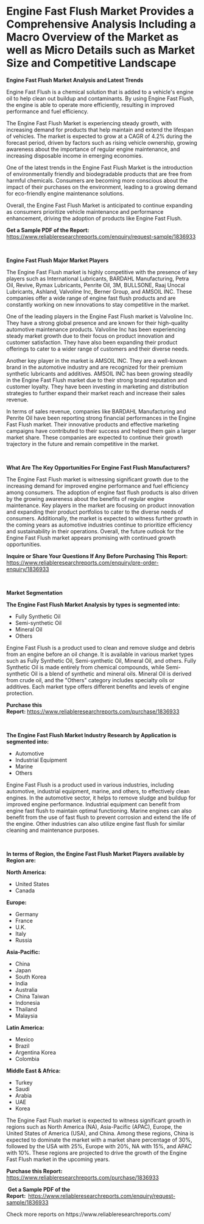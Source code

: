 <p><h1>Engine Fast Flush Market Provides a Comprehensive Analysis Including a Macro Overview of the Market as well as Micro Details such as Market Size and Competitive Landscape</h1></p><p><strong>Engine Fast Flush Market Analysis and Latest Trends</strong></p>
<p><p>Engine Fast Flush is a chemical solution that is added to a vehicle's engine oil to help clean out buildup and contaminants. By using Engine Fast Flush, the engine is able to operate more efficiently, resulting in improved performance and fuel efficiency.</p><p>The Engine Fast Flush Market is experiencing steady growth, with increasing demand for products that help maintain and extend the lifespan of vehicles. The market is expected to grow at a CAGR of 4.2% during the forecast period, driven by factors such as rising vehicle ownership, growing awareness about the importance of regular engine maintenance, and increasing disposable income in emerging economies.</p><p>One of the latest trends in the Engine Fast Flush Market is the introduction of environmentally friendly and biodegradable products that are free from harmful chemicals. Consumers are becoming more conscious about the impact of their purchases on the environment, leading to a growing demand for eco-friendly engine maintenance solutions.</p><p>Overall, the Engine Fast Flush Market is anticipated to continue expanding as consumers prioritize vehicle maintenance and performance enhancement, driving the adoption of products like Engine Fast Flush.</p></p>
<p><strong>Get a Sample PDF of the Report:&nbsp;</strong> <a href="https://www.reliableresearchreports.com/enquiry/request-sample/1836933">https://www.reliableresearchreports.com/enquiry/request-sample/1836933</a></p>
<p>&nbsp;</p>
<p><strong>Engine Fast Flush Major Market Players</strong></p>
<p><p>The Engine Fast Flush market is highly competitive with the presence of key players such as International Lubricants, BARDAHL Manufacturing, Petra Oil, Revive, Rymax Lubricants, Penrite Oil, 3M, BULLSONE, Raaj Unocal Lubricants, Ashland, Valvoline Inc, Berner Group, and AMSOIL INC. These companies offer a wide range of engine fast flush products and are constantly working on new innovations to stay competitive in the market.</p><p>One of the leading players in the Engine Fast Flush market is Valvoline Inc. They have a strong global presence and are known for their high-quality automotive maintenance products. Valvoline Inc has been experiencing steady market growth due to their focus on product innovation and customer satisfaction. They have also been expanding their product offerings to cater to a wider range of customers and their diverse needs.</p><p>Another key player in the market is AMSOIL INC. They are a well-known brand in the automotive industry and are recognized for their premium synthetic lubricants and additives. AMSOIL INC has been growing steadily in the Engine Fast Flush market due to their strong brand reputation and customer loyalty. They have been investing in marketing and distribution strategies to further expand their market reach and increase their sales revenue.</p><p>In terms of sales revenue, companies like BARDAHL Manufacturing and Penrite Oil have been reporting strong financial performances in the Engine Fast Flush market. Their innovative products and effective marketing campaigns have contributed to their success and helped them gain a larger market share. These companies are expected to continue their growth trajectory in the future and remain competitive in the market.</p></p>
<p>&nbsp;</p>
<p><strong>What Are The Key Opportunities For Engine Fast Flush Manufacturers?</strong></p>
<p><p>The Engine Fast Flush market is witnessing significant growth due to the increasing demand for improved engine performance and fuel efficiency among consumers. The adoption of engine fast flush products is also driven by the growing awareness about the benefits of regular engine maintenance. Key players in the market are focusing on product innovation and expanding their product portfolios to cater to the diverse needs of consumers. Additionally, the market is expected to witness further growth in the coming years as automotive industries continue to prioritize efficiency and sustainability in their operations. Overall, the future outlook for the Engine Fast Flush market appears promising with continued growth opportunities.</p></p>
<p><strong>Inquire or Share Your Questions If Any Before Purchasing This Report:</strong> <a href="https://www.reliableresearchreports.com/enquiry/pre-order-enquiry/1836933">https://www.reliableresearchreports.com/enquiry/pre-order-enquiry/1836933</a></p>
<p>&nbsp;</p>
<p><strong>Market Segmentation</strong></p>
<p><strong>The Engine Fast Flush Market Analysis by types is segmented into:</strong></p>
<p><ul><li>Fully Synthetic Oil</li><li>Semi-synthetic Oil</li><li>Mineral Oil</li><li>Others</li></ul></p>
<p><p>Engine Fast Flush is a product used to clean and remove sludge and debris from an engine before an oil change. It is available in various market types such as Fully Synthetic Oil, Semi-synthetic Oil, Mineral Oil, and others. Fully Synthetic Oil is made entirely from chemical compounds, while Semi-synthetic Oil is a blend of synthetic and mineral oils. Mineral Oil is derived from crude oil, and the "Others" category includes specialty oils or additives. Each market type offers different benefits and levels of engine protection.</p></p>
<p><strong>Purchase this Report:&nbsp;</strong><a href="https://www.reliableresearchreports.com/purchase/1836933">https://www.reliableresearchreports.com/purchase/1836933</a></p>
<p>&nbsp;</p>
<p><strong>The Engine Fast Flush Market Industry Research by Application is segmented into:</strong></p>
<p><ul><li>Automotive</li><li>Industrial Equipment</li><li>Marine</li><li>Others</li></ul></p>
<p><p>Engine Fast Flush is a product used in various industries, including automotive, industrial equipment, marine, and others, to effectively clean engines. In the automotive sector, it helps to remove sludge and buildup for improved engine performance. Industrial equipment can benefit from engine fast flush to maintain optimal functioning. Marine engines can also benefit from the use of fast flush to prevent corrosion and extend the life of the engine. Other industries can also utilize engine fast flush for similar cleaning and maintenance purposes.</p></p>
<p>&nbsp;</p>
<p><strong>In terms of Region, the Engine Fast Flush Market Players available by Region are:</strong></p>
<p>
    <p> <strong> North America: </strong>
        <ul>
            <li>United States</li>
            <li>Canada</li>
        </ul>
        </p> 
    <p> <strong> Europe: </strong>
        <ul>
            <li>Germany</li>
            <li>France</li>
            <li>U.K.</li>
            <li>Italy</li>
            <li>Russia</li>
        </ul>
        </p> 
    <p> <strong> Asia-Pacific: </strong>
        <ul>
            <li>China</li>
            <li>Japan</li>
            <li>South Korea</li>
            <li>India</li>
            <li>Australia</li>
            <li>China Taiwan</li>
            <li>Indonesia</li>
            <li>Thailand</li>
            <li>Malaysia</li>
        </ul>
        </p> 
    <p> <strong> Latin America: </strong>
        <ul>
            <li>Mexico</li>
            <li>Brazil</li>
            <li>Argentina Korea</li>
            <li>Colombia</li>
        </ul>
        </p> 
    <p> <strong> Middle East & Africa: </strong>
        <ul>
            <li>Turkey</li>
            <li>Saudi</li>
            <li>Arabia</li>
            <li>UAE</li>
            <li>Korea</li>
        </ul>
    </p>
    </p>
<p><p>The Engine Fast Flush market is expected to witness significant growth in regions such as North America (NA), Asia-Pacific (APAC), Europe, the United States of America (USA), and China. Among these regions, China is expected to dominate the market with a market share percentage of 30%, followed by the USA with 25%, Europe with 20%, NA with 15%, and APAC with 10%. These regions are projected to drive the growth of the Engine Fast Flush market in the upcoming years.</p></p>
<p><strong>Purchase this Report: </strong><a href="https://www.reliableresearchreports.com/purchase/1836933">https://www.reliableresearchreports.com/purchase/1836933</a></p>
<p>&nbsp;<strong>Get a Sample PDF of the Report:&nbsp;&nbsp;</strong><a href="https://www.reliableresearchreports.com/enquiry/request-sample/1836933">https://www.reliableresearchreports.com/enquiry/request-sample/1836933</a></p>
<p><strong></strong></p>
<p>Check more reports on https://www.reliableresearchreports.com/</p>